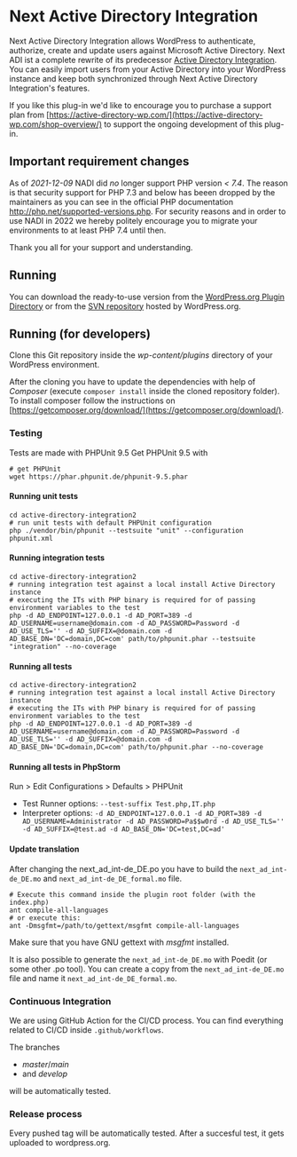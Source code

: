# Next Active Directory Integration
Next Active Directory Integration allows WordPress to authenticate, authorize, create and update users against Microsoft Active Directory. Next ADI ist a complete rewrite of its predecessor [Active Directory Integration](https://wordpress.org/plugins/active-directory-integration/). You can easily import users from your Active Directory into your WordPress instance and keep both synchronized through Next Active Directory Integration's features.

If you like this plug-in we'd like to encourage you to purchase a support plan from [https://active-directory-wp.com/](https://active-directory-wp.com/shop-overview/) to support the ongoing development of this plug-in.

## Important requirement changes
As of *2021-12-09* NADI did *no* longer support PHP version *< 7.4*. The reason is that security support for PHP 7.3 and below has beeen dropped by the maintainers as you can see in the official PHP documentation http://php.net/supported-versions.php. 
For security reasons and in order to use NADI in 2022 we hereby politely encourage you to migrate your environments to at least PHP 7.4 until then.

Thank you all for your support and understanding.

## Running
You can download the ready-to-use version from the [WordPress.org Plugin Directory](https://wordpress.org/plugins/next-active-directory-integration) or from the [SVN repository](https://plugins.svn.wordpress.org/next-active-directory-integration) hosted by WordPress.org.

## Running (for developers)
Clone this Git repository inside the *wp-content/plugins* directory of your WordPress environment.

After the cloning you have to update the dependencies with help of *Composer* (execute `composer install` inside the cloned repository folder).
To install composer follow the instructions on [https://getcomposer.org/download/](https://getcomposer.org/download/).
	
### Testing
Tests are made with PHPUnit 9.5 Get PHPUnit 9.5 with

```shell
# get PHPUnit
wget https://phar.phpunit.de/phpunit-9.5.phar
```

#### Running unit tests

```shell
cd active-directory-integration2
# run unit tests with default PHPUnit configuration
php ./vendor/bin/phpunit --testsuite "unit" --configuration phpunit.xml
``` 

#### Running integration tests 

```shell
cd active-directory-integration2
# running integration test against a local install Active Directory instance
# executing the ITs with PHP binary is required for of passing environment variables to the test
php -d AD_ENDPOINT=127.0.0.1 -d AD_PORT=389 -d AD_USERNAME=username@domain.com -d AD_PASSWORD=Password -d AD_USE_TLS='' -d AD_SUFFIX=@domain.com -d AD_BASE_DN='DC=domain,DC=com' path/to/phpunit.phar --testsuite "integration" --no-coverage
```

#### Running all tests

```shell
cd active-directory-integration2
# running integration test against a local install Active Directory instance
# executing the ITs with PHP binary is required for of passing environment variables to the test
php -d AD_ENDPOINT=127.0.0.1 -d AD_PORT=389 -d AD_USERNAME=username@domain.com -d AD_PASSWORD=Password -d AD_USE_TLS='' -d AD_SUFFIX=@domain.com -d AD_BASE_DN='DC=domain,DC=com' path/to/phpunit.phar --no-coverage
```

#### Running all tests in PhpStorm

Run > Edit Configurations > Defaults > PHPUnit
	
- Test Runner options: `--test-suffix Test.php,IT.php`
- Interpreter options: `-d AD_ENDPOINT=127.0.0.1 -d AD_PORT=389 -d AD_USERNAME=Administrator -d AD_PASSWORD=Pa$$w0rd -d AD_USE_TLS='' -d AD_SUFFIX=@test.ad -d AD_BASE_DN='DC=test,DC=ad'`

#### Update translation

After changing the next_ad_int-de_DE.po you have to build the `next_ad_int-de_DE.mo` and `next_ad_int-de_DE_formal.mo` file.
```shell
# Execute this command inside the plugin root folder (with the index.php)
ant compile-all-languages
# or execute this:
ant -Dmsgfmt=/path/to/gettext/msgfmt compile-all-languages
```
Make sure that you have GNU gettext with *msgfmt* installed.

It is also possible to generate the `next_ad_int-de_DE.mo` with Poedit (or some other .po tool). You can create a copy from the `next_ad_int-de_DE.mo` file and name it `next_ad_int-de_DE_formal.mo`.

### Continuous Integration
We are using GitHub Action for the CI/CD process. You can find everything related to CI/CD inside `.github/workflows`.

The branches

- *master*/*main*
- and *develop*

will be automatically tested.

### Release process
Every pushed tag will be automatically tested. After a succesful test, it gets uploaded to wordpress.org.
